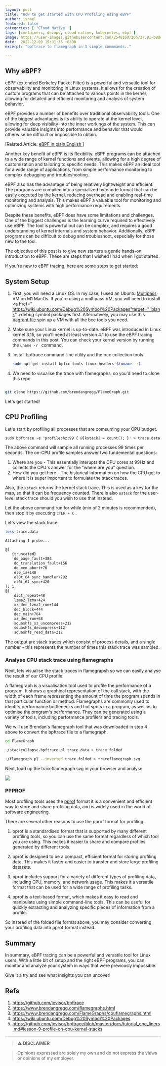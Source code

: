 ```yaml
---
layout: post
title: "How to get started with CPU Profiling using eBPF"
author: israel
featured: false
categories: [ 'Cloud Native' ]
tags: [containers, devops, cloud-native, kubernetes, ebpf ]
image: https://user-images.githubusercontent.com/2548160/206737581-b8dc2991-0f2f-4cab-8fd7-763a02622e2b.png
date:  2022-12-09 15:01:35 +0300
excerpt: "bpftrace to flamegraph in 3 simple commmands.."

---
```


## Why eBPF? ##

eBPF (extended Berkeley Packet Filter) is a powerful and versatile tool for observability and monitoring in Linux systems. It allows for the creation of custom programs that can be attached to various points in the kernel, allowing for detailed and efficient monitoring and analysis of system behavior.

eBPF provides a number of benefits over traditional observability tools. One of the biggest advantages is its ability to operate at the kernel level, allowing for deep visibility into the inner workings of the system. This can provide valuable insights into performance and behavior that would otherwise be difficult or impossible to obtain.

<p class="aligncenter">
[Related Article: <a href="https://www.israelo.io/blog/ebpf/" target="_blank"> eBPF in plain English </a> ]
</p>

Another key benefit of eBPF is its flexibility. eBPF programs can be attached to a wide range of kernel functions and events, allowing for a high degree of customization and tailoring to specific needs. This makes eBPF an ideal tool for a wide range of applications, from simple performance monitoring to complex debugging and troubleshooting.

eBPF also has the advantage of being relatively lightweight and efficient. The programs are compiled into a specialized bytecode format that can be easily executed by the kernel, reducing overhead and enabling real-time monitoring and analysis. This makes eBPF a valuable tool for monitoring and optimizing systems with high performance requirements.

Despite these benefits, eBPF does have some limitations and challenges. One of the biggest challenges is the learning curve required to effectively use eBPF. The tool is powerful but can be complex, and requires a good understanding of kernel internals and system behavior. Additionally, eBPF programs can be difficult to debug and troubleshoot, especially for those new to the tool.

The objective of this post is to give new starters a gentle hands-on introduction to eBPF. These are steps that I wished I had when I got started. 

If you're new to eBPF tracing, here are some steps to get started:

## System Setup ##

1. First, you will need a Linux OS. In my case, I used an Ubuntu <a href="https://multipass.run/" target="_blank">Multipass</a> VM on M1 MacOs. 
If you're using a multipass VM, you will need to install <a href=" https://wiki.ubuntu.com/Debug%20Symbol%20Packages"target="_blank" >debug symbol packages</a> first. Alternatively, you may use this <a href="https://github.com/iovisor/bpftrace/blob/master/Vagrantfile" target="_blank">Vagrant file </a> spin up a VM with all the bcc tools you need. 

2. Make sure your Linux kernel is up-to-date. eBPF was introduced in Linux kernel 3.15, so you'll need at least version 4.1 to use the eBPF tracing commands in this post. You can check your kernel version by running the `uname -r ` command. 


3. Install bpftrace command-line utility and the bcc collection tools. 
   
     ```sh
     sudo apt-get install bpfcc-tools linux-headers-$(uname -r)

     ```


4. We need to visualise the trace with flamegraphs, so you'd need to clone this repo: 

```sh

git clone https://github.com/brendangregg/FlameGraph.git

```

Let's get started! 

## CPU Profiling ##

Let's start by profiling all processes that are comsuming your CPU budget.  

` sudo bpftrace -e 'profile:hz:99 { @[kstack] = count(); }' > trace.data ` 

The above command will sample all running processes 99 times per seconds. The on-CPU profile samples answer two fundemental questions: 

1. Where are you - This essentially interupts the CPU cores at 99Hz and collects the CPU's answer for the "where are you" question. 
2. How did you get here - The historical information on how the CPU got to where it is super important to formulate the stack traces.

Also, the `kstack` returns the kernel stack trace. This is used as a key for the map, so that it can be frequency counted. There is also `ustack` for the user-level stack trace should you wish to use that instead. 

Let the above command run for while (min of 2 minutes is recommended), then stop it by executing `CTLR + C` . 

Let's view the stack trace 

```sh
less trace.data

Attaching 1 probe...

@[
   {truncated}
    do_page_fault+384
    do_translation_fault+156
    do_mem_abort+76
    el0_ia+148
    el0t_64_sync_handler+292
    el0t_64_sync+420
]: 1
@[
    dict_repeat+48
    lzma2_lzma+424
    xz_dec_lzma2_run+144
    dec_block+444
    dec_main+764
    xz_dec_run+68
    squashfs_xz_uncompress+212
    squashfs_decompress+112
    squashfs_read_data+212

```

The output are stack traces which consist of process details, and a single number - this represents the number of times this stack trace was sampled. 

### Analyse CPU stack trace using flamegraphs ### 

Next, lets visualise the stack traces in flamegrapsh so we can easily analyse the result of our CPU profile.   

A flamegraph is a visualisation tool used to profile the performance of a program. It shows a graphical representation of the call stack, with the width of each frame representing the amount of time the program spends in that particular function or method. Flamegraphs are commonly used to identify performance bottlenecks and hot spots in a program, as well as to optimise the program's performance. They can be generated using a variety of tools, including performance profilers and tracing tools.

We will use Brendan's flamegraph tool that was downloaded in step 4 above to convert the bpftrace file to a flamegraph. 

```sh
cd FlameGraph

./stackcollapse-bpftrace.pl trace.data > trace.folded

./flamegraph.pl --inverted trace.folded > traceflamegraph.svg

```

Next, load up the traceflamegraph.svg in your browser and analyse 

<p class="aligncenter">
<img class="lazyimg" src="https://user-images.githubusercontent.com/2548160/206728975-dab2d420-6cbe-4039-934e-8e18239410f1.svg"/> 
<br>
</p>

### PPPROF ### 
Most profiling tools uses the <a href="https://github.com/google/pprof" target="_blank">pprof</a> format it is a convenient and efficient way to store and share profiling data, and is widely used in the world of software engineering.

There are several other reasons to use the pprof format for profiling:

1. pprof is a standardised format that is supported by many different profiling tools, so you can use the same format regardless of which tool you are using. This makes it easier to share and compare profiles generated by different tools.

2. pprof is designed to be a compact, efficient format for storing profiling data. This makes it faster and easier to transfer and store large profiling datasets.

3. pprof includes support for a variety of different types of profiling data, including CPU, memory, and network usage. This makes it a versatile format that can be used for a wide range of profiling tasks.

4. pprof is a text-based format, which makes it easy to read and manipulate using simple command-line tools. This can be useful for quickly extracting and analyzing specific pieces of information from a profile.

So instead of the folded file format above, you may consider converting your profiling data into pprof format instead.


## Summary ##
In summary, eBPF tracing can be a powerful and versatile tool for Linux users. With a little bit of setup and the right eBPF programs, you can monitor and analyze your system in ways that were previously impossible. 


Give it a try and see what insights you can uncover!


## Refs ##

1. https://github.com/iovisor/bpftrace 
2. https://www.brendangregg.com/flamegraphs.html
3. https://www.brendangregg.com/FlameGraphs/cpuflamegraphs.html 
4. https://wiki.ubuntu.com/Debug%20Symbol%20Packages  
5. https://github.com/iovisor/bpftrace/blob/master/docs/tutorial_one_liners.md#lesson-9-profile-on-cpu-kernel-stacks
 

-------
>  **⚠ DISCLAIMER**

> Opinions expressed are solely my own and do not express the views or opinions of my employer.


